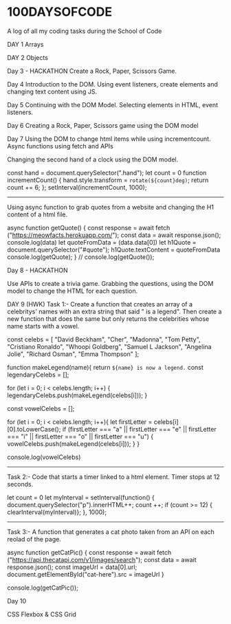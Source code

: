 # 100DAYSOFCODE
A log of all my coding tasks during the School of Code

DAY 1
Arrays

DAY 2 
Objects

Day 3 - HACKATHON
Create a Rock, Paper, Scissors Game.

Day 4
Introduction to the DOM. Using event listeners, create elements and changing text content using JS.

Day 5 
Continuing with the DOM Model. Selecting elements in HTML, event listeners.

Day 6
Creating a Rock, Paper, Scissors game using the DOM model

Day 7
Using the DOM to change html items while using incrementcount.
Async functions using fetch and APIs

Changing the second hand of a clock using the DOM model.

const hand = document.querySelector(".hand");
let count = 0
function incrementCount() {
    hand.style.transform = `rotate(${count}deg)`;
    return count += 6;
};
setInterval(incrementCount, 1000);

------
Using async function to grab quotes from a website and changing the H1 content of a html file.

async function getQuote() {
    const response = await fetch ("https://meowfacts.herokuapp.com/");
    const data = await response.json();
    console.log(data)
    let quoteFromData = (data.data[0])
    let h1Quote = document.querySelector("#quote");
    h1Quote.textContent = quoteFromData
    console.log(getQuote);
}
// console.log(getQuote());


Day 8 - HACKATHON

Use APIs to create a trivia game.
Grabbing the questions, using the DOM model to change the HTML for each question.


DAY 9 (HWK)
Task 1:- Create a function that creates an array of a celebritys' names with an extra string that said " is a legend".
Then create a new function that does the same but only returns the celebrities whose name starts with a vowel.

const celebs = [
  "David Beckham",
  "Cher",
  "Madonna",
  "Tom Petty",
  "Cristiano Ronaldo",
  "Whoopi Goldberg",
  "Samuel L Jackson",
  "Angelina Jolie",
  "Richard Osman",
  "Emma Thompson"
];

function makeLegend(name){
  return `${name} is now a legend.`
const legendaryCelebs = [];  

for (let i = 0; i < celebs.length; i++) {
  legendaryCelebs.push(makeLegend(celebs[i]));
}

const vowelCelebs = [];

for (let i = 0; i < celebs.length; i++){
  let firstLetter = celebs[i][0].toLowerCase();
  if (firstLetter === "a" || firstLetter === "e" || firstLetter === "i" || firstLetter === "o" || firstLetter === "u") {
    vowelCelebs.push(makeLegend(celebs[i]));
  } 
}

console.log(vowelCelebs)

-----
Task 2:- 
Code that starts a timer linked to a html element. Timer stops at 12 seconds.

let count = 0
let myInterval = setInterval(function() {
    document.querySelector("p").innerHTML++;
    count ++;
    if (count >= 12) {
        clearInterval(myInterval)};
}, 1000);

-----
Task 3:- 
A function that generates a cat photo taken from an API on each reolad of the page.

async function getCatPic() {
    const response = await fetch ("https://api.thecatapi.com/v1/images/search");
    const data = await response.json();
    const imageUrl = data[0].url;
    document.getElementById("cat-here").src = imageUrl
}

console.log(getCatPic());

Day 10

CSS Flexbox & CSS Grid

